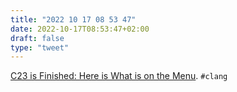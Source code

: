 ```yaml
---
title: "2022 10 17 08 53 47"
date: 2022-10-17T08:53:47+02:00
draft: false
type: "tweet"
---
```

[C23 is Finished: Here is What is on the Menu](https://thephd.dev/c23-is-coming-here-is-what-is-on-the-menu). `#clang`
